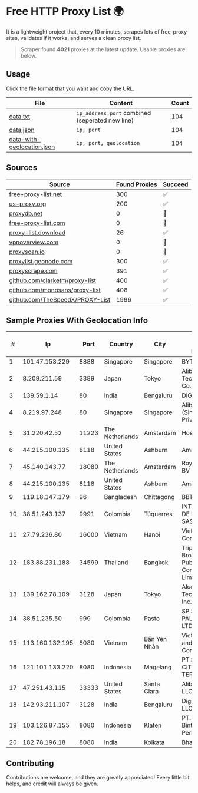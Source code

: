 
# Free HTTP Proxy List 🌍

It is a lightweight project that, every 10 minutes, scrapes lots of free-proxy sites, validates if it works, and serves a clean proxy list.


> Scraper found **4021** proxies at the latest update. Usable proxies are below.

## Usage

Click the file format that you want and copy the URL.


|File|Content|Count|
|----|-------|-----|
|[data.txt](https://raw.githubusercontent.com/themiralay/Proxy-List-World/master/data.txt)|`ip_address:port` combined (seperated new line)|104|
|[data.json](https://raw.githubusercontent.com/themiralay/Proxy-List-World/master/data.json)|`ip, port`|104|
|[data-with-geolocation.json](https://raw.githubusercontent.com/themiralay/Proxy-List-World/master/data-with-geolocation.json)|`ip, port, geolocation`|104|

## Sources

|Source|Found Proxies|Succeed|
|------|-------------|-------|
|[free-proxy-list.net](https://free-proxy-list.net)|300|✅|
|[us-proxy.org](https://www.us-proxy.org)|200|✅|
|[proxydb.net](http://proxydb.net)|0|🚫|
|[free-proxy-list.com](https://free-proxy-list.com/?page=&port=&type%5B%5D=http&type%5B%5D=https&up_time=0&search=Search)|0|🚫|
|[proxy-list.download](https://www.proxy-list.download/HTTP)|26|✅|
|[vpnoverview.com](https://vpnoverview.com/privacy/anonymous-browsing/free-proxy-servers)|0|🚫|
|[proxyscan.io](https://www.proxyscan.io)|0|🚫|
|[proxylist.geonode.com](https://proxylist.geonode.com/api/proxy-list?limit=300&page=1&sort_by=lastChecked&sort_type=desc&protocols=http,https)|300|✅|
|[proxyscrape.com](https://api.proxyscrape.com/v2/?request=displayproxies&protocol=http&timeout=10000&country=all&ssl=all&anonymity=all)|391|✅|
|[github.com/clarketm/proxy-list](https://raw.githubusercontent.com/clarketm/proxy-list/master/proxy-list-raw.txt)|400|✅|
|[github.com/monosans/proxy-list](https://raw.githubusercontent.com/monosans/proxy-list/main/proxies/http.txt)|408|✅|
|[github.com/TheSpeedX/PROXY-List](https://raw.githubusercontent.com/TheSpeedX/PROXY-List/master/http.txt)|1996|✅|


## Sample Proxies With Geolocation Info

|#|Ip|Port|Country|City|Internet Service Provider|
|-|--|----|-------|----|-------------------------|
|1|101.47.153.229|8888|Singapore|Singapore|BYTEPLUS|
|2|8.209.211.59|3389|Japan|Tokyo|Alibaba (US) Technology Co., Ltd.|
|3|139.59.1.14|80|India|Bengaluru|DIGITALOCEAN|
|4|8.219.97.248|80|Singapore|Singapore|Alibaba Cloud (Singapore) Private Limited|
|5|31.220.42.52|11223|The Netherlands|Amsterdam|HostHatch|
|6|44.215.100.135|8118|United States|Ashburn|Amazon.com|
|7|45.140.143.77|18080|The Netherlands|Amsterdam|RoyaleHosting BV|
|8|44.215.100.135|8118|United States|Ashburn|Amazon.com|
|9|119.18.147.179|96|Bangladesh|Chittagong|BBTS Network|
|10|38.51.243.137|9991|Colombia|Túquerres|INTERCOMM DE NARIÑO SAS|
|11|27.79.236.80|16000|Vietnam|Hanoi|Viettel Corporation|
|12|183.88.231.188|34599|Thailand|Bangkok|Triple T Broadband Public Company Limited|
|13|139.162.78.109|3128|Japan|Tokyo|Akamai Technologies, Inc.|
|14|38.51.235.50|999|Colombia|Pasto|SP SISTEMAS PALACIOS LTDA|
|15|113.160.132.195|8080|Vietnam|Bẩn Yên Nhân|VietNam Post and Telecom Corporation|
|16|121.101.133.220|8080|Indonesia|Magelang|PT SELARAS CITRA TERABIT|
|17|47.251.43.115|33333|United States|Santa Clara|Alibaba Cloud LLC|
|18|142.93.211.107|3128|India|Bengaluru|DigitalOcean, LLC|
|19|103.126.87.155|8080|Indonesia|Klaten|PT. Rasi Bintang Perkasa|
|20|182.78.196.18|8080|India|Kolkata|Bharti Airtel|



## Contributing

Contributions are welcome, and they are greatly appreciated! Every
little bit helps, and credit will always be given.

